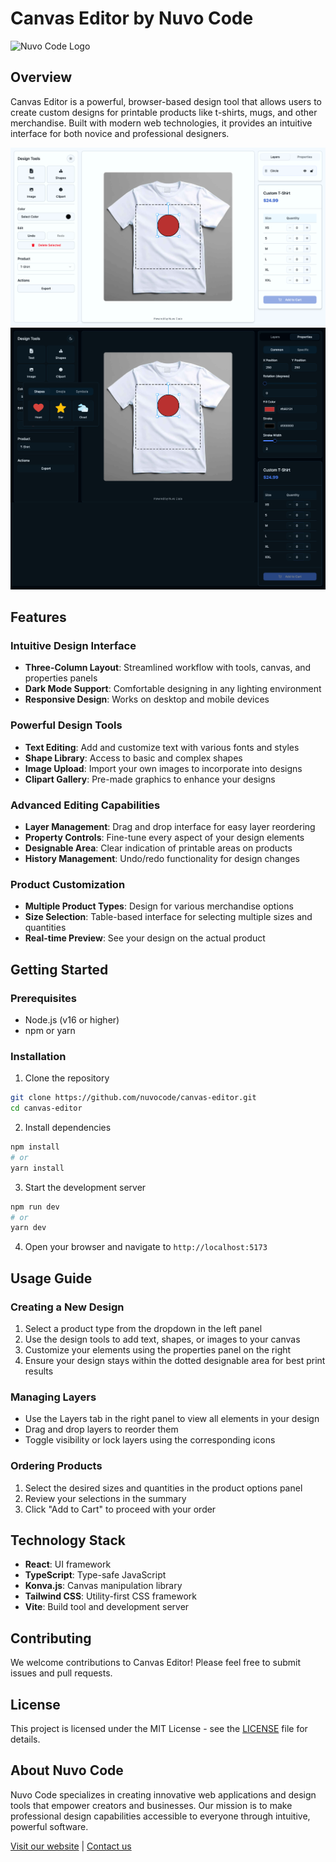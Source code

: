 # Canvas Editor by Nuvo Code

![Nuvo Code Logo](https://nuvocode.com/files/logo.png)

## Overview

Canvas Editor is a powerful, browser-based design tool that allows users to create custom designs for printable products like t-shirts, mugs, and other merchandise. Built with modern web technologies, it provides an intuitive interface for both novice and professional designers.

<img src="./screenshots/ui-1.png" alt="Canvas Editor Screenshot 1">
<img src="./screenshots/ui-2.png" alt="Canvas Editor Screenshot 2">

## Features

### Intuitive Design Interface
- **Three-Column Layout**: Streamlined workflow with tools, canvas, and properties panels
- **Dark Mode Support**: Comfortable designing in any lighting environment
- **Responsive Design**: Works on desktop and mobile devices

### Powerful Design Tools
- **Text Editing**: Add and customize text with various fonts and styles
- **Shape Library**: Access to basic and complex shapes
- **Image Upload**: Import your own images to incorporate into designs
- **Clipart Gallery**: Pre-made graphics to enhance your designs

### Advanced Editing Capabilities
- **Layer Management**: Drag and drop interface for easy layer reordering
- **Property Controls**: Fine-tune every aspect of your design elements
- **Designable Area**: Clear indication of printable areas on products
- **History Management**: Undo/redo functionality for design changes

### Product Customization
- **Multiple Product Types**: Design for various merchandise options
- **Size Selection**: Table-based interface for selecting multiple sizes and quantities
- **Real-time Preview**: See your design on the actual product

## Getting Started

### Prerequisites
- Node.js (v16 or higher)
- npm or yarn

### Installation

1. Clone the repository
```bash
git clone https://github.com/nuvocode/canvas-editor.git
cd canvas-editor
```

2. Install dependencies
```bash
npm install
# or
yarn install
```

3. Start the development server
```bash
npm run dev
# or
yarn dev
```

4. Open your browser and navigate to `http://localhost:5173`

## Usage Guide

### Creating a New Design

1. Select a product type from the dropdown in the left panel
2. Use the design tools to add text, shapes, or images to your canvas
3. Customize your elements using the properties panel on the right
4. Ensure your design stays within the dotted designable area for best print results

### Managing Layers

- Use the Layers tab in the right panel to view all elements in your design
- Drag and drop layers to reorder them
- Toggle visibility or lock layers using the corresponding icons

### Ordering Products

1. Select the desired sizes and quantities in the product options panel
2. Review your selections in the summary
3. Click "Add to Cart" to proceed with your order

## Technology Stack

- **React**: UI framework
- **TypeScript**: Type-safe JavaScript
- **Konva.js**: Canvas manipulation library
- **Tailwind CSS**: Utility-first CSS framework
- **Vite**: Build tool and development server

## Contributing

We welcome contributions to Canvas Editor! Please feel free to submit issues and pull requests.

## License

This project is licensed under the MIT License - see the [LICENSE](LICENSE) file for details.

## About Nuvo Code

Nuvo Code specializes in creating innovative web applications and design tools that empower creators and businesses. Our mission is to make professional design capabilities accessible to everyone through intuitive, powerful software.

[Visit our website](https://nuvocode.com) | [Contact us](mailto:info@nuvocode.com)